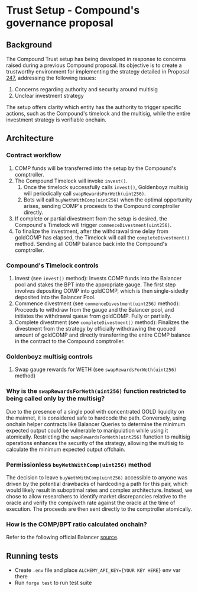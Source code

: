 # Trust Setup - Compound's governance proposal

## Background

The Compound Trust setup has being developed in response to concerns raised during a previous Compound proposal. Its objective is to create a trustworthy environment for implementing the strategy detailed in Proposal [247](https://www.tally.xyz/gov/compound/proposal/247), addressing the following issues:

1. Concerns regarding authority and security around multisig
2. Unclear investment strategy

The setup offers clarity which entity has the authority to trigger specific actions, such as the Compound's timelock and the multisig, while the entire investment strategy is verifiable onchain.

## Architecture

### Contract workflow

1. COMP funds will be transferred into the setup by the Compound's comptroller.
2. The Compound Timelock will invoke `invest()`.
    1. Once the timelock successfully calls `invest()`, Goldenboyz multisig will periodically call `swapRewardsForWeth(uint256)`.
    2. Bots will call `buyWethWithComp(uint256)` when the optimal opportunity arises, sending COMP's proceeds to the Compound comptroller directly.
3. If complete or partial divestment from the setup is desired, the Compound's Timelock will trigger `commenceDivestment(uint256)`.
4. To finalize the investment, after the withdrawal time delay from goldCOMP has elapsed, the Timelock will call the `completeDivestment()` method. Sending all COMP balance back into the Compound's comptroller.

### Compound's Timelock controls

1. Invest (see `invest()` method): Invests COMP funds into the Balancer pool and stakes the BPT into the appropriate gauge. The first step involves depositing COMP into goldCOMP, which is then single-sidedly deposited into the Balancer Pool.
2. Commence divestment (see `commenceDivestment(uint256)` method): Proceeds to withdraw from the gauge and the Balancer pool, and initiates the withdrawal queue from goldCOMP. Fully or partially.
3. Complete divestment (see `completeDivestment()` method): Finalizes the divestment from the strategy by officially withdrawing the queued amount of goldCOMP and directly transferring the entire COMP balance in the contract to the Compound comptroller.

### Goldenboyz multisig controls

1. Swap gauge rewards for WETH (see `swapRewardsForWeth(uint256)` method)

### Why is the `swapRewardsForWeth(uint256)` function restricted to being called only by the multisig?

Due to the presence of a single pool with concentrated GOLD liquidity on the mainnet, it is considered safe to hardcode the path. Conversely, using onchain helper contracts like Balancer Queries to determine the minimum expected output could be vulnerable to manipulation while using it atomically. Restricting the `swapRewardsForWeth(uint256)` function to multisig operations enhances the security of the strategy, allowing the multisig to calculate the minimum expected output offchain.

### Permissionless `buyWethWithComp(uint256)` method

The decision to leave `buyWethWithComp(uint256)` accessible to anyone was driven by the potential drawbacks of hardcoding a path for this pair, which would likely result in suboptimal rates and complex architecture. Instead, we chose to allow researchers to identify market discrepancies relative to the oracle and verify the comp/weth rate against the oracle at the time of execution. The proceeds are then sent directly to the comptroller atomically.

### How is the COMP/BPT ratio calculated onchain?

Refer to the following official Balancer [source](https://docs.balancer.fi/concepts/advanced/valuing-bpt/valuing-bpt.html#on-chain-price-evaluation).

## Running tests

- Create `.env` file and place `ALCHEMY_API_KEY={YOUR KEY HERE}` env var there
- Run `forge test` to run test suite
